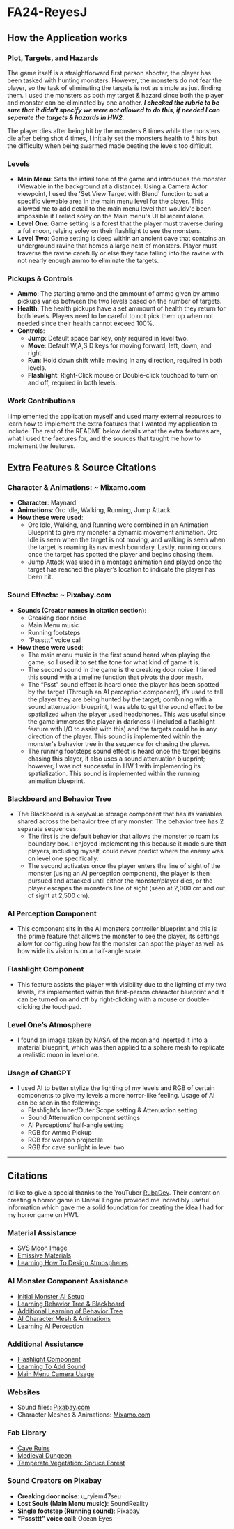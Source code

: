 # FA24-ReyesJ

## How the Application works
### Plot, Targets, and Hazards
The game itself is a straightforward first person shooter, the player has been tasked with hunting monsters. However, the monsters do not fear the player, so the task of eliminating the targets is not as simple as just finding them. I used the monsters as both my target & hazard since both the player and monster can be eliminated by one another. _**I checked the rubric to be sure that it didn't specify we were not allowed to do this, if needed I can seperate the targets & hazards in HW2.**_

The player dies after being hit by the monsters 8 times while the monsters die after being shot 4 times, I initially set the monsters health to 5 hits but the difficulty when being swarmed made beating the levels too difficult. 

### Levels
- **Main Menu**: Sets the intiail tone of the game and introduces the monster (Viewable in the background at a distance). Using a Camera Actor viewpoint, I used the 'Set View Target with Blend' function to set a specific viewable area in the main menu level for the player. This allowed me to add detail to the main menu level that wouldv'e been impossible if I relied soley on the Main menu's UI blueprint alone. 
- **Level One**: Game setting is a forest that the player must traverse during a full moon, relying soley on their flashlight to see the monsters.
- **Level Two**: Game setting is deep within an ancient cave that contains an underground ravine that homes a large nest of monsters. Player must traverse the ravine carefully or else they face falling into the ravine with not nearly enough ammo to eliminate the targets. 

### Pickups & Controls
- **Ammo**: The starting ammo and the ammount of ammo given by ammo pickups varies between the two levels based on the number of targets.
- **Health**: The health pickups have a set ammount of health they return for both levels. Players need to be careful to not pick them up when not needed since their health cannot exceed 100%.
- **Controls**: 
  - **Jump**: Default space bar key, only required in level two.
  - **Move**: Default W,A,S,D keys for moving forward, left, down, and right.
  - **Run**: Hold down shift while moving in any direction, required in both levels.
  - **Flashlight**: Right-Click mouse or Double-click touchpad to turn on and off, required in both levels.

### Work Contributions 
I implemented the application myself and used many external resources to learn how to implement the extra features that I wanted my application to include. The rest of the README below details what the extra features are, what I used the faetures for, and the sources that taught me how to implement the features.

## Extra Features & Source Citations

### Character & Animations: ~ Mixamo.com
- **Character**: Maynard
- **Animations**: Orc Idle, Walking, Running, Jump Attack
- **How these were used**:
  - Orc Idle, Walking, and Running were combined in an Animation Blueprint to give my monster a dynamic movement animation. Orc Idle is seen when the target is not moving, and walking is seen when the target is roaming its nav mesh boundary. Lastly, running occurs once the target has spotted the player and begins chasing them.
  - Jump Attack was used in a montage animation and played once the target has reached the player’s location to indicate the player has been hit.

### Sound Effects: ~ Pixabay.com
- **Sounds (Creator names in citation section)**:
  - Creaking door noise
  - Main Menu music
  - Running footsteps
  - “Psssttt” voice call
- **How these were used**:
  - The main menu music is the first sound heard when playing the game, so I used it to set the tone for what kind of game it is.
  - The second sound in the game is the creaking door noise. I timed this sound with a timeline function that pivots the door mesh.
  - The “Psst” sound effect is heard once the player has been spotted by the target (Through an AI perception component), it’s used to tell the player they are being hunted by the target; combining with a sound attenuation blueprint, I was able to get the sound effect to be spatialized when the player used headphones. This was useful since the game immerses the player in darkness (I included a flashlight feature with I/O to assist with this) and the targets could be in any direction of the player. This sound is implemented within the monster's behavior tree in the sequence for chasing the player.
  - The running footsteps sound effect is heard once the target begins chasing this player, it also uses a sound attenuation blueprint; however, I was not successful in HW 1 with implementing its spatialization. This sound is implemented within the running animation blueprint.

### Blackboard and Behavior Tree
- The Blackboard is a key/value storage component that has its variables shared across the behavior tree of my monster. The behavior tree has 2 separate sequences:
  - The first is the default behavior that allows the monster to roam its boundary box. I enjoyed implementing this because it made sure that players, including myself, could never predict where the enemy was on level one specifically.
  - The second activates once the player enters the line of sight of the monster (using an AI perception component), the player is then pursued and attacked until either the monster/player dies, or the player escapes the monster’s line of sight (seen at 2,000 cm and out of sight at 2,500 cm).

### AI Perception Component
- This component sits in the AI monsters controller blueprint and this is the prime feature that allows the monster to see the player, its settings allow for configuring how far the monster can spot the player as well as how wide its vision is on a half-angle scale.

### Flashlight Component
- This feature assists the player with visibility due to the lighting of my two levels, it’s implemented within the first-person character blueprint and it can be turned on and off by right-clicking with a mouse or double-clicking the touchpad.

### Level One’s Atmosphere
- I found an image taken by NASA of the moon and inserted it into a material blueprint, which was then applied to a sphere mesh to replicate a realistic moon in level one.

### Usage of ChatGPT
- I used AI to better stylize the lighting of my levels and RGB of certain components to give my levels a more horror-like feeling. Usage of AI can be seen in the following:
  - Flashlight’s Inner/Outer Scope setting & Attenuation setting
  - Sound Attenuation component settings
  - AI Perceptions’ half-angle setting
  - RGB for Ammo Pickup
  - RGB for weapon projectile
  - RGB for cave sunlight in level two

---

## Citations

I’d like to give a special thanks to the YouTuber [RubaDev](https://www.youtube.com/@RubaDev). Their content on creating a horror game in Unreal Engine provided me incredibly useful information which gave me a solid foundation for creating the idea I had for my horror game on HW1.

### Material Assistance
- [SVS Moon Image](https://www.lunarlamps.com/blogs/topic/photo-moon-lamp)
- [Emissive Materials](https://youtu.be/4b33FJ6yjuE?si=L0oRELXvWuwKj__r)
- [Learning How To Design Atmospheres](https://youtu.be/4b33FJ6yjuE?si=L0oRELXvWuwKj__r)

### AI Monster Component Assistance
- [Initial Monster AI Setup](https://youtu.be/k6GnKe5AM9k?si=9qH1nyjfTUjlnXZn)
- [Learning Behavior Tree & Blackboard](https://youtu.be/-t3PbGRazKg?si=StKIXAl-lGwy8HIS)
- [Additional Learning of Behavior Tree](https://youtu.be/VW8ZiV9yVDk?si=TOsf-YOxCTAzw4Vw)
- [AI Character Mesh & Animations](https://youtu.be/gsyZdKYAT_4?si=D1qhGov_S3vHk5Rt)
- [Learning AI Perception](https://youtu.be/mYRyx0OLUp4?si=J7PvDtiokXY2YtcH)

### Additional Assistance
- [Flashlight Component](https://youtu.be/N3lw_BgdKMo?si=R92MABJGwUjQE3zV)
- [Learning To Add Sound](https://youtu.be/woqUvTwgpDA?si=GOCrYmxHryKtuE03)
- [Main Menu Camera Usage](https://youtu.be/woqUvTwgpDA?si=GOCrYmxHryKtuE03)

### Websites
- Sound files: [Pixabay.com](https://pixabay.com/)
- Character Meshes & Animations: [Mixamo.com](https://www.mixamo.com/#/)

### Fab Library
- [Cave Ruins](https://fab.com/s/521e3b86e12d)
- [Medieval Dungeon](https://fab.com/s/494a7622e1be)
- [Temperate Vegetation: Spruce Forest](https://fab.com/s/de31b726d9df)

### Sound Creators on Pixabay
- **Creaking door noise**: u_ryiem47seu
- **Lost Souls (Main Menu music)**: SoundReality
- **Single footstep (Running sound)**: Pixabay
- **“Psssttt” voice call**: Ocean Eyes
